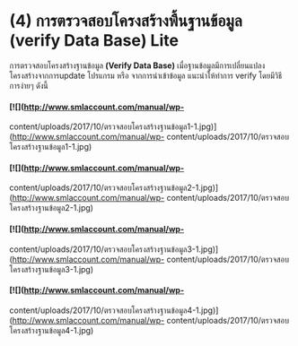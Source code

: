 # (4)    การตรวจสอบโครงสร้างพื้นฐานข้อมูล (verify Data Base) Lite

การตรวจสอบโครงสร้างฐานข้อมูล **(Verify Data Base)**
เมื่อฐานข้อมูลมีการเปลี่ยนแปลงโครงสร้างจากการupdate โปรแกรม หรือ
จากการนำเข้าข้อมูล แนะนำให้ทำการ verify โดยมีวิธีการง่ายๆ ดังนี้

#### [![](http://www.smlaccount.com/manual/wp-
content/uploads/2017/10/ตรวจสอบโครงสร้างฐานข้อมูล1-1.jpg)](http://www.smlaccount.com/manual/wp-
content/uploads/2017/10/ตรวจสอบโครงสร้างฐานข้อมูล1-1.jpg)

#### [![](http://www.smlaccount.com/manual/wp-
content/uploads/2017/10/ตรวจสอบโครงสร้างฐานข้อมูล2-1.jpg)](http://www.smlaccount.com/manual/wp-
content/uploads/2017/10/ตรวจสอบโครงสร้างฐานข้อมูล2-1.jpg)

#### [![](http://www.smlaccount.com/manual/wp-
content/uploads/2017/10/ตรวจสอบโครงสร้างฐานข้อมูล3-1.jpg)](http://www.smlaccount.com/manual/wp-
content/uploads/2017/10/ตรวจสอบโครงสร้างฐานข้อมูล3-1.jpg)

#### [![](http://www.smlaccount.com/manual/wp-
content/uploads/2017/10/ตรวจสอบโครงสร้างฐานข้อมูล4-1.jpg)](http://www.smlaccount.com/manual/wp-
content/uploads/2017/10/ตรวจสอบโครงสร้างฐานข้อมูล4-1.jpg)

